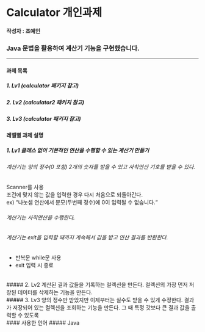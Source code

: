 # Calculator 개인과제
#### 작성자 : 조예인
### Java 문법을 활용하여 계산기 기능을 구현했습니다.
---
#### 과제 목록
##### 1. Lv1 (calculator 패키지 참고)
##### 2. Lv2 (calculator2 패키지 참고)
##### 3. Lv3 (calculator 패키지 참고)

#### 레벨별 과제 설명
##### 1. Lv1 클래스 없이 기본적인 연산을 수행할 수 있는 계산기 만들기
###### 계산기는 양의 정수(0 포함) 2개의 숫자를 받을 수 있고 사칙연산 기호를 받을 수 있다.
Scanner를 사용<br/>
조건에 맞지 않는 값을 입력한 경우 다시 처음으로 되돌아간다. <br/>
ex) “나눗셈 연산에서 분모(두번째 정수)에 0이 입력될 수 없습니다.“
###### 계산기는 사칙연산을 수행한다.
      
###### 계산기는 exit을 입력할 때까지 계속해서 값을 받고 연산 결과를 반환한다.
- 반복문 while문 사용<br/>
- exit 입력 시 종료
<br/>
##### 2. Lv2
계산된 결과 값들을 기록하는 컬렉션을 만든다.
컬렉션의 가장 먼저 저장된 데이터를 삭제하는 기능을 만든다.
<br/>
##### 3. Lv3
양의 정수만 받았지만 이제부터는 실수도 받을 수 있게 수정한다.
결과가 저장되어 있는 컬렉션을 조회하는 기능을 만든다. 그 때 특정 갓보다 큰 결과 값을 출력할 수 있도록
<br/>
#### 사용한 언어
##### Java
